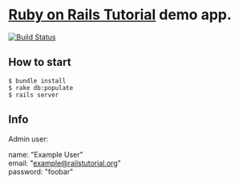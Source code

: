 # [Ruby on Rails Tutorial](http://ruby.railstutorial.org/ruby-on-rails-tutorial-book) demo app.

[![Build Status](https://travis-ci.org/yasuoza/railstutorial-demo_app.png?branch=master)](https://travis-ci.org/yasuoza/railstutorial-demo_app)


## How to start

```
$ bundle install
$ rake db:populate
$ rails server
```

## Info

Admin user:

name:     "Example User"  
email:    "example@railstutorial.org"  
password: "foobar"  
